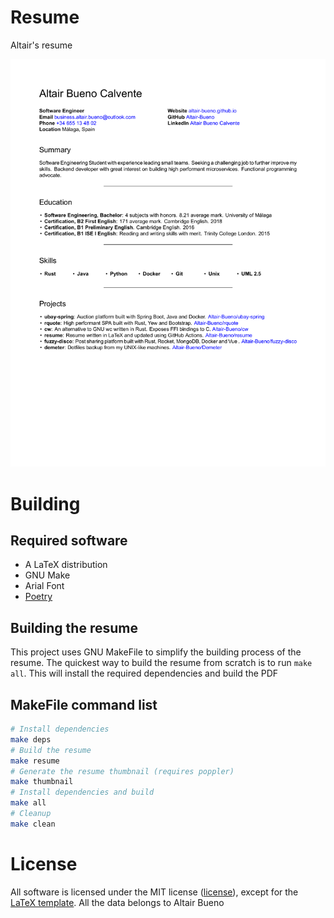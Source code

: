 # Resume

Altair's resume

![Thumbnail](.github/resources/thumbnail.png)

# Building

## Required software

- A LaTeX distribution
- GNU Make
- Arial Font
- [Poetry](https://python-poetry.org/)

## Building the resume

This project uses GNU MakeFile to simplify the building process of the resume.
The quickest way to build the resume from scratch is to run `make all`. This
will install the required dependencies and build the PDF

## MakeFile command list

```bash
# Install dependencies
make deps
# Build the resume
make resume
# Generate the resume thumbnail (requires poppler)
make thumbnail
# Install dependencies and build
make all
# Cleanup
make clean
```

# License

All software is licensed under the MIT license ([license](LICENSE)), except for
the [LaTeX template](templates/README.md#license). All the data belongs to
Altair Bueno
